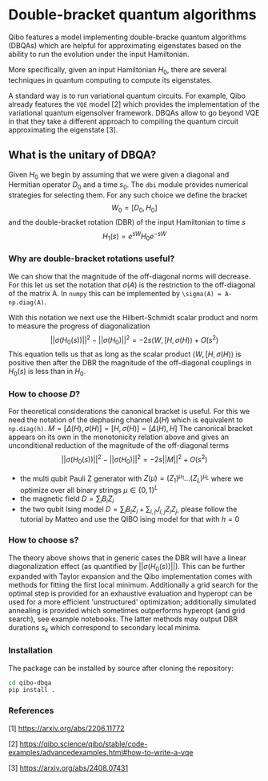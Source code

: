 # Double-bracket quantum algorithms

Qibo features a model implementing double-bracke quantum algorithms (DBQAs) which are helpful for approximating eigenstates based on the ability to run the evolution under the input Hamiltonian.

More specifically, given an input Hamiltonian $H_0$, there are several techniques in quantum computing to compute its eigenstates.

A standard way is to run variational quantum circuits. For example, Qibo already features  the `VQE` model [2] which provides the implementation of the variational quantum eigensolver framework.
DBQAs allow to go beyond VQE in that they take a different approach to compiling the quantum circuit approximating the eigenstate [3].

## What is the unitary of DBQA?

Given $H_0$ we begin by assuming that we were given a diagonal and Hermitian operator $D_0$ and a time $s_0$.
The `dbi` module provides numerical strategies for selecting them.
For any such choice we define the bracket
$$W_0 = [D_0, H_0]$$
and the double-bracket rotation (DBR) of the input Hamiltonian to time $s$
$$H_1(s) = e^{sW} H_0 e^{- s W}$$

### Why are double-bracket rotations useful?
We can show that the magnitude of the off-diagonal norms will decrease.
For this let us set the notation that $\sigma(A)$ is the restriction to the off-diagonal of the matrix A.
In `numpy` this can be implemented by `\sigma(A) = A-np.diag(A)`. 

With this notation we next use the Hilbert-Schmidt scalar product and norm to measure the progress of diagonalization
 $$||\sigma(H_0(s))||^2- ||\sigma (H_0 )||^2= -2s \langle W, [H,\sigma(H)\rangle+O(s^2)$$
This equation tells us that as long as the scalar product $\langle W, [H,\sigma(H)\rangle$ is positive then after the DBR the magnitude of the off-diagonal couplings in $H_0(s)$ is less than in $H_0$.

### How to choose $D$?

For theoretical considerations the canonical bracket is useful.
For this we need the notation of the dephasing channel $\Delta(H)$ which is equivalent to `np.diag(h)`.
 $M = [\Delta(H),\sigma(H)]= [H,\sigma(H)]= [\Delta(H),H]$
 The canonical bracket appears on its own in the monotonicity relation above and gives an unconditional reduction of the magnitude of the off-diagonal terms
 $$||\sigma(H_0(s))||^2- ||\sigma (H_0 )||^2= -2s ||M||^2+O(s^2)$$
- the multi qubit Pauli Z generator with $Z(\mu) = (Z_1)^{\mu_1}\ldots (Z_L)^{\mu_L}$ where we optimize over all binary strings $\mu\in \{0,1\}^L$
- the magnetic field $D = \sum_i B_i Z_i$
- the two qubit Ising model $D  = \sum_i B_i Z_i + \sum_{i,j} J_{i,j} Z_i Z_j$, please follow the tutorial by Matteo and use the QIBO ising model for that with $h=0$


### How to choose s?

The theory above shows that in generic cases the DBR will have a linear diagonalization effect (as quantified by $||\sigma(H_0(s))||$).
This can be further expanded with Taylor expansion and the Qibo implementation comes with methods for fitting the first local minimum.
Additionally a grid search for the optimal step is provided for an exhaustive evaluation and hyperopt can be used for a more efficient 'unstructured' optimization; additionally simulated annealing is provided which sometimes outperforms hyperopt (and grid search), see example notebooks.
The latter methods may output DBR durations $s_k$ which correspond to secondary local minima.



### Installation

The package can be installed by source after cloning the repository:

```bash
cd qibo-dbqa
pip install .
```

### References

[1] https://arxiv.org/abs/2206.11772

[2] https://qibo.science/qibo/stable/code-examples/advancedexamples.html#how-to-write-a-vqe

[3] https://arxiv.org/abs/2408.07431
